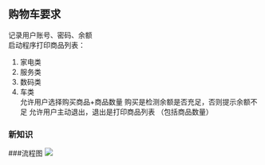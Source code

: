 ## 购物车要求
记录用户账号、密码、余额   
启动程序打印商品列表：   
1. 家电类   
2. 服务类   
3. 数码类   
4. 车类   
允许用户选择购买商品+商品数量
购买是检测余额是否充足，否则提示余额不足
允许用户主动退出，退出是打印商品列表	（包括商品数量）

### 新知识

###流程图
![](http://i.imgur.com/ekchbGN.png)

